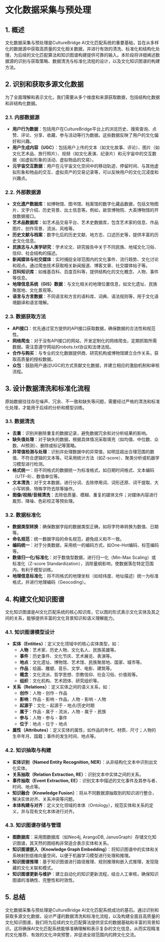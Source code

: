 # 文化数据采集与预处理

## 1. 概述

文化数据采集与预处理是CultureBridge AI文化匹配系统的重要基础，旨在从多样化的数据源中获取高质量的文化相关数据，并进行有效的清洗、标准化和结构化处理，为后续的文化匹配算法和知识图谱构建提供可靠的输入。本阶段将详细阐述数据源的识别与获取策略、数据清洗与标准化流程的设计，以及文化知识图谱的构建方法。

## 2. 识别和获取多源文化数据

为了全面理解和表示文化，我们需要从多个维度和来源获取数据，包括结构化数据和非结构化数据。

### 2.1. 内部数据源

*   **用户行为数据**：包括用户在CultureBridge平台上的浏览历史、搜索查询、点赞、评论、分享、收藏、参与活动等行为数据。这些数据反映了用户的文化偏好和兴趣。
*   **用户生成内容（UGC）**：包括用户上传的文本（如文化故事、评论）、图片（如文化艺术品、旅行照片）、视频（如文化表演、纪录片）和元宇宙中的交互数据（如虚拟形象的活动、虚拟物品的交易）。
*   **元宇宙交互数据**：用户在元宇宙文化空间中的移动轨迹、停留时间、与其他虚拟形象和物品的交互、虚拟资产的交易记录等，可以反映用户的文化沉浸度和兴趣点。

### 2.2. 外部数据源

*   **文化遗产数据库**：如博物馆、图书馆、档案馆的数字化藏品数据，包括文物图片、文字介绍、历史背景、出土信息等。例如，故宫博物院、大英博物馆的开放数据接口。
*   **艺术品数据库**：如艺术品交易平台、艺术史数据库，包含艺术家的信息、作品图片、创作背景、流派、风格等。
*   **历史文献与档案**：数字化后的历史文献、地方志、口述历史等，提供丰富的历史文化信息。
*   **民族志与人类学研究**：学术论文、研究报告中关于不同民族、地域文化习俗、信仰、社会结构的描述。
*   **新闻媒体与社交媒体**：实时捕捉全球范围内的文化事件、流行趋势、文化讨论和观点。通过爬虫技术获取相关新闻报道、博客文章、社交媒体帖子等。
*   **百科知识库**：如维基百科、百度百科等，提供结构化的文化概念、人物、事件等信息。
*   **地理信息系统（GIS）数据**：与文化相关的地理位置信息，如文化遗址、民族聚居地、文化景观等。
*   **语言与方言数据**：不同语言和方言的语料库、词典、语法规则等，用于文化语境翻译和语言理解。

### 2.3. 数据获取方法

*   **API接口**：优先通过官方提供的API接口获取数据，确保数据的合法性和规范性。
*   **网络爬虫**：对于没有API接口的网站，开发定制化的网络爬虫，定期抓取所需数据。需注意遵守网站的robots.txt协议和法律法规。
*   **合作与购买**：与专业的文化数据提供商、研究机构或博物馆建立合作关系，获取高质量的授权数据。
*   **众包**：鼓励用户通过UGC的方式贡献文化数据，并建立相应的激励机制和审核流程。

## 3. 设计数据清洗和标准化流程

原始数据往往存在噪声、冗余、不一致和缺失等问题，需要经过严格的清洗和标准化处理，才能用于后续的分析和模型训练。

### 3.1. 数据清洗

*   **去重**：识别并删除重复的数据记录，避免数据冗余和对分析结果的影响。
*   **缺失值处理**：对于缺失的数据，根据具体情况采取填充（如均值、中位数、众数、AI预测）、删除或标记等策略。
*   **异常值检测与处理**：识别并处理数据中的异常值，如明显超出合理范围的数值、不符合逻辑的文本等。可采用统计方法（如Z-score）、聚类分析或机器学习模型进行检测。
*   **格式统一**：将不同格式的数据统一为标准格式，如日期时间格式、文本编码（UTF-8）、数值单位等。
*   **文本清洗**：对于文本数据，进行分词、去除停用词、词形还原、词干提取、大小写转换、特殊字符去除等操作。
*   **图像/视频/音频清洗**：去除低质量、模糊、重复的媒体文件；对媒体内容进行裁剪、降噪、色彩校正等预处理。

### 3.2. 数据标准化

*   **数据类型转换**：确保数据字段的数据类型正确，如将字符串转换为数值、日期等。
*   **命名规范**：统一数据字段的命名规范，避免歧义和不一致。
*   **编码统一**：对于分类数据，采用统一的编码方式，如One-Hot编码、标签编码等。
*   **数值归一化/标准化**：对于数值型数据，进行归一化（Min-Max Scaling）或标准化（Z-score Standardization），消除量纲影响，使数据落在特定范围内，有利于模型训练。
*   **地理信息标准化**：将不同格式的地理坐标（如经纬度、地址描述）统一为标准格式，并进行地理编码（Geocoding）。

## 4. 构建文化知识图谱

文化知识图谱是AI文化匹配系统的核心知识库，它以图的形式表示文化实体及其之间的关系，能够提供丰富的文化背景知识和语义理解能力。

### 4.1. 知识图谱模型设计

*   **实体（Entities）**：定义文化领域中的核心实体类型，如：
    *   **人物**：艺术家、历史人物、文化名人、民族英雄等。
    *   **事件**：历史事件、文化节庆、艺术展览、表演等。
    *   **地点**：文化遗址、博物馆、艺术馆、民族聚居地、国家、城市等。
    *   **作品**：绘画、雕塑、音乐、文学、电影、建筑等。
    *   **概念**：文化流派、哲学思想、宗教信仰、社会习俗、价值观等。
    *   **组织**：文化机构、艺术团体、研究组织等。
*   **关系（Relations）**：定义实体之间的语义关系，如：
    *   **创作**：人物 - 创作 - 作品
    *   **影响**：作品 - 影响 - 作品，人物 - 影响 - 人物
    *   **起源于**：文化 - 起源于 - 地点/历史时期
    *   **属于**：作品 - 属于 - 流派，人物 - 属于 - 民族
    *   **参与**：人物 - 参与 - 事件
    *   **位于**：地点 - 位于 - 地点
*   **属性（Attributes）**：定义实体的属性，如作品的年代、材质、尺寸；人物的生卒年月、国籍；事件的发生时间、地点等。

### 4.2. 知识抽取与构建

*   **实体识别（Named Entity Recognition, NER）**：从非结构化文本中识别出文化实体。
*   **关系抽取（Relation Extraction, RE）**：识别文本中实体之间的关系。
*   **事件抽取（Event Extraction, EE）**：识别文本中描述的文化事件及其参与者、时间、地点等。
*   **知识融合（Knowledge Fusion）**：将从不同数据源抽取到的知识进行整合，解决实体对齐、关系冲突等问题。
*   **本体构建与对齐**：定义文化领域的本体（Ontology），规范实体和关系的定义，并与现有文化本体进行对齐。

### 4.3. 知识图谱存储与管理

*   **图数据库**：采用图数据库（如Neo4j, ArangoDB, JanusGraph）存储文化知识图谱，其天然的图结构非常适合表示实体和关系。
*   **知识图谱嵌入（Knowledge Graph Embedding）**：将知识图谱中的实体和关系映射到低维向量空间，以便于机器学习模型进行处理和推理。
*   **知识图谱推理**：基于知识图谱进行路径推理、规则推理和嵌入式推理，发现隐藏的文化关联和模式。
*   **知识图谱更新与维护**：建立自动化的知识更新流程，结合人工审核，确保知识图谱的准确性、完整性和时效性。

## 5. 总结

文化数据采集与预处理是CultureBridge AI文化匹配系统成功的基石。通过识别和获取多源文化数据，设计严谨的数据清洗和标准化流程，以及构建全面且高质量的文化知识图谱，我们将为后续的文化匹配算法提供坚实的数据基础和丰富的背景知识。这将确保AI文化匹配系统能够准确理解和表示复杂的文化信息，从而实现精准的文化推荐、有效的文化冲突预警，并促进全球范围内的跨文化交流。

